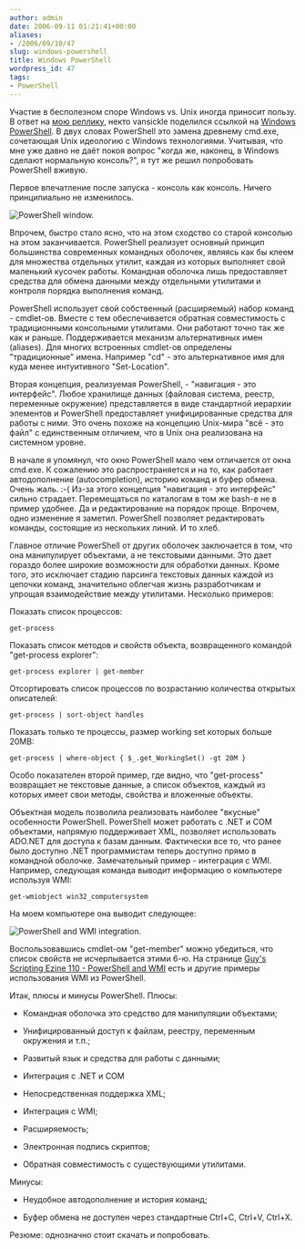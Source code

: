 ```yaml
---
author: admin
date: 2006-09-11 01:21:41+00:00
aliases:
- /2006/09/10/47
slug: windows-powershell
title: Windows PowerShell
wordpress_id: 47
tags:
- PowerShell
---
```


Участие в бесполезном споре Windows vs. Unix иногда приносит пользу. В ответ на [мою реплику](http://alenacpp.blogspot.com/2006/09/microsoft-robotics-studio.html#115751778421825463), некто vansickle поделился ссылкой на [Windows PowerShell](http://www.microsoft.com/windowsserver2003/technologies/management/powershell/default.mspx). В двух словах PowerShell это замена древнему cmd.exe, сочетающая Unix идеологию c Windows технологиями. Учитывая, что мне уже давно не даёт покоя вопрос "когда же, наконец, в Windows сделают нормальную консоль?", я тут же решил попробовать PowerShell вживую.

<!--more-->
Первое впечатление после запуска - консоль как консоль. Ничего принципиально не изменилось.

![PowerShell window.](/2006/09/powershell_window.png)

Впрочем, быстро стало ясно, что на этом сходство со старой консолью на этом заканчивается. PowerShell реализует основный принцип большинства современных командных оболочек, являясь как бы клеем для множества отдельных утилит, каждая из которых выполняет свой маленький кусочек работы. Командная оболочка лишь предоставляет средства для обмена данными между отдельными утилитами и контроля порядка выполнения команд.

PowerShell использует свой собственный (расширяемый) набор команд - cmdlet-ов. Вместе с тем обеспечивается обратная совместимость с традиционными консольными утилитами. Они работают точно так же как и раньше. Поддерживается механизм альтернативных имен (aliases). Для многих встроенных cmdlet-ов определены "традиционные" имена. Например "cd" - это альтернативное имя для куда менее интуитивного "Set-Location".

Вторая концепция, реализуемая PowerShell, - "навигация - это интерфейс". Любое хранилище данных (файловая система, реестр, переменные окружение) представляется в виде стандартной иерархии элементов и PowerShell предоставляет унифицированные средства для работы с ними. Это очень похоже на концепцию Unix-мира "всё - это файл" с единственным отличием, что в Unix она реализована на системном уровне.

В начале я упомянул, что окно PowerShell мало чем отличается от окна cmd.exe. К сожалению это распространяется и на то, как работает автодополнение (autocompletion), историю команд и буфер обмена. Очень жаль. :-( Из-за этого концепция "навигация - это интерфейс" сильно страдает. Перемещаться по каталогам в том же bash-е не в пример удобнее. Да и редактирование на порядок проще. Впрочем, одно изменение я заметил. PowerShell позволяет редактировать команды, состоящие из нескольких линий. И то хлеб.

Главное отличие PowerShell от других оболочек заключается в том, что она манипулирует объектами, а не текстовыми данными. Это дает гораздо более широкие возможности для обработки данных. Кроме того, это исключает стадию парсинга текстовых данных каждой из цепочки команд, значительно облегчая жизнь разработчикам и упрощая взаимодействие между утилитами. Несколько примеров:

Показать список процессов: 

`get-process`

Показать список методов и свойств объекта, возвращенного командой "get-process explorer": 

`get-process explorer | get-member`

Отсортировать список процессов по возрастанию количества открытых описателей:

`get-process | sort-object handles`

Показать только те процессы, размер working set которых больше 20MB:

`get-process | where-object { $_.get_WorkingSet() -gt 20M }`

Особо показателен второй пример, где видно, что "get-process" возвращает не текстовые данные, а список объектов, каждый из которых имеет свои методы, свойства и вложенные объекты. 

Объектная модель позволила реализовать наиболее "вкусные" особенности PowerShell. PowerShell может работать с .NET и COM объектами, напрямую поддерживает XML, позволяет использовать ADO.NET для доступа к базам данным. Фактически все то, что ранее было доступно .NET программистам теперь доступно прямо в командной оболочке. Замечательный пример - интеграция с WMI. Например, следующая команда выводит информацию о компьютере используя WMI:

`get-wmiobject win32_computersystem`

На моем компьютере она выводит следующее:

![PowerShell and WMI integration.](/2006/09/powershell_wmi.png)

Воспользовавшись cmdlet-ом "get-member" можно убедиться, что список свойств не исчерпывается этими 6-ю. На странице [Guy's Scripting Ezine 110 - PowerShell and WMI](http://www.computerperformance.co.uk/ezine/ezine110.htm) есть и другие примеры использования WMI из PowerShell.

Итак, плюсы и минусы PowerShell. Плюсы:

  * Командная оболочка это средство для манипуляции объектами;

  * Унифицированный доступ к файлам, реестру, переменным окружения и т.п.;

  * Развитый язык и средства для работы с данными;

  * Интеграция с .NET и COM

  * Непосредственная поддержка XML;

  * Интеграция с WMI;

  * Расширяемость;

  * Электронная подпись скриптов;

  * Обратная совместимость с существующими утилитами.

Минусы:

  * Неудобное автодополнение и история команд;

  * Буфер обмена не доступен через стандартные Ctrl+C, Ctrl+V, Ctrl+X.

Резюме: однозначно стоит скачать и попробовать.
